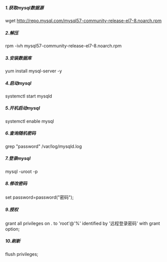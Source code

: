 ##### 1.获取mysql数据源

wget http://repo.mysql.com/mysql57-community-release-el7-8.noarch.rpm

##### 2.解压

rpm -ivh mysql57-community-release-el7-8.noarch.rpm

##### 3.安装数据库

yum install mysql-server -y

##### 4.启动mysql

systemctl start mysqld

##### 5.开机启动mysql

systemctl enable mysql

##### 6.查询随机密码

grep "password" /var/log/mysqld.log

##### 7.登录mysql

mysql -uroot -p

##### 8.修改密码

set password=password("密码");

##### 9.授权

grant all privileges on *.* to 'root'@'%' identified by '远程登录密码' with grant option;

##### 10.刷新

flush privileges;
